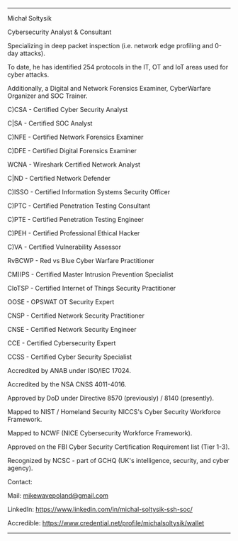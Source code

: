 -----------------------------------------------------------------------------------------------------------------------------------------------------------------------------------------------------------------------------------------------------------------------------------------------

Michał Sołtysik

Cybersecurity Analyst & Consultant

Specializing in deep packet inspection (i.e. network edge profiling and 0-day attacks).

To date, he has identified 254 protocols in the IT, OT and IoT areas used for cyber attacks.

Additionally, a Digital and Network Forensics Examiner, CyberWarfare Organizer and SOC Trainer.


C)CSA - Certified Cyber Security Analyst

C|SA - Certified SOC Analyst

C)NFE - Certified Network Forensics Examiner

C)DFE - Certified Digital Forensics Examiner

WCNA - Wireshark Certified Network Analyst

C|ND - Certified Network Defender

C)ISSO - Certified Information Systems Security Officer

C)PTC - Certified Penetration Testing Consultant

C)PTE - Certified Penetration Testing Engineer

C)PEH - Certified Professional Ethical Hacker

C)VA - Certified Vulnerability Assessor

RvBCWP - Red vs Blue Cyber Warfare Practitioner

CM)IPS - Certified Master Intrusion Prevention Specialist

CIoTSP - Certified Internet of Things Security Practitioner

OOSE - OPSWAT OT Security Expert

CNSP - Certified Network Security Practitioner

CNSE - Certified Network Security Engineer

CCE - Certified Cybersecurity Expert

CCSS - Certified Cyber Security Specialist


Accredited by ANAB under ISO/IEC 17024.

Accredited by the NSA CNSS 4011-4016.

Approved by DoD under Directive 8570 (previously) / 8140 (presently).

Mapped to NIST / Homeland Security NICCS's Cyber Security Workforce Framework.

Mapped to NCWF (NICE Cybersecurity Workforce Framework).

Approved on the FBI Cyber Security Certification Requirement list (Tier 1-3).

Recognized by NCSC - part of GCHQ (UK's intelligence, security, and cyber agency).


Contact:

Mail: mikewavepoland@gmail.com

LinkedIn: https://www.linkedin.com/in/michal-soltysik-ssh-soc/

Accredible: https://www.credential.net/profile/michalsoltysik/wallet

-----------------------------------------------------------------------------------------------------------------------------------------------------------------------------------------------------------------------------------------------------------------------------------------------
